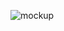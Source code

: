 ![mockup](https://user-images.githubusercontent.com/23314692/29921262-a2d5d608-8e59-11e7-8828-3da8298f062b.png)
